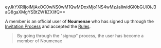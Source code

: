 eyJkYXRlIjoiMjAxOC0wNS0wM1QwMDoxMjo1NS4wMzJaIiwidGl0bGUiOiJ3aG8gaXMgYSBtZW1iZXIifQ==

A member is an official user of **Noumenae** who has signed up through the [Invitation Process] and accepted the [Rules].

> By going through the "signup" process, the user has become a member of Noumenae

[rules]:#/rules
[invitation process]:#/home/faq/how-do-invites-work